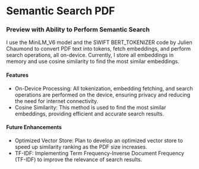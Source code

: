 # Semantic Search PDF
### Preview with Ability to Perform Semantic Search
I use the MiniLM_V6 model and the SWIFT BERT_TOKENIZER code by Julien Chaumond to convert PDF text into tokens, fetch embeddings, and perform search operations, all on-device. Currently, I store all embeddings in memory and use cosine similarity to find the most similar embeddings.

#### Features
* On-Device Processing: All tokenization, embedding fetching, and search operations are performed on the device, ensuring privacy and reducing the need for internet connectivity.
* Cosine Similarity: This method is used to find the most similar embeddings, providing efficient and accurate search results.
#### Future Enhancements
* Optimized Vector Store: Plan to develop an optimized vector store to speed up similarity ranking as the PDF size increases.
* TF-IDF: Implementing Term Frequency-Inverse Document Frequency (TF-IDF) to improve the relevance of search results.


